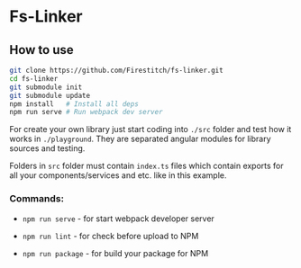 # Fs-Linker

## How to use

```bash
git clone https://github.com/Firestitch/fs-linker.git
cd fs-linker
git submodule init
git submodule update
npm install   # Install all deps
npm run serve # Run webpack dev server
```

For create your own library just start coding into `./src` folder and test how it works in
`./playground`. They are separated angular modules for library sources and testing.

Folders in `src` folder must contain `index.ts` files which contain exports for all your components/services and etc. like in this example.

### Commands:
- `npm run serve` - for start webpack developer server

- `npm run lint` - for check before upload to NPM

- `npm run package` - for build your package for NPM

